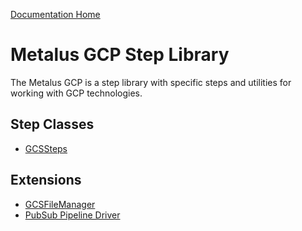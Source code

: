 [Documentation Home](../docs/readme.md)

# Metalus GCP Step Library
The Metalus GCP is a step library with specific steps and utilities for working with GCP technologies.

## Step Classes
* [GCSSteps](docs/gcssteps.md)

## Extensions
* [GCSFileManager](docs/gcsfilemanager.md)
* [PubSub Pipeline Driver](docs/pubsubpipelinedriver.md)
